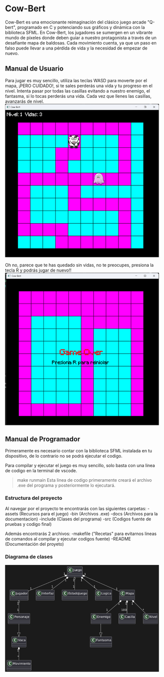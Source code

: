 # Cow-Bert
Cow-Bert es una emocionante reimaginación del clásico juego arcade "Q-bert", programado en C y potenciando sus gráficos y dinámica con la biblioteca SFML. En Cow-Bert, los jugadores se sumergen en un vibrante mundo de píxeles donde deben guiar a nuestro protagonista a través de un desafiante mapa de baldosas. Cada movimiento cuenta, ya que un paso en falso puede llevar a una pérdida de vida y la necesidad de empezar de nuevo.

## Manual de Usuario
Para jugar es muy sencillo, utiliza las teclas WASD para moverte por el mapa, ¡PERO CUIDADO!, si te sales perderás una vida y tu progreso en el nivel.
Intenta pasar por todas las casillas evitando a nuestro enemigo, el fantasma, si lo tocas perderás una vida.
Cada vez que llenes las casillas, avanzarás de nivel.
![Error al cargar la imagen](./docs/Juego.png)

Oh no, parece que te has quedado sin vidas, no te preocupes, presiona la tecla R y podrás jugar de nuevo!!
![Error al cargar la imagen](./docs/gg.png)


## Manual de Programador
Primeramente es necesario contar con la biblioteca SFML instalada en tu dispositivo, de lo contrario no se podrá ejecutar el codigo. 

Para compilar y ejecutar el juego es muy sencillo, solo basta con una linea de codigo en la terminal de vscode.
>make runmain
Esta linea de codigo primeramente creará el archivo .exe del programa y posteriormente lo ejecutará.


### Estructura del proyecto
Al navegar por el proyecto te encontrarás con las siguientes carpetas:
-assets (Recursos para el juego)
-bin (Archivos .exe)
-docs (Archivos para la documentacion)
-include (Clases del programa)
-src (Codigos fuente de pruebas y codigo final)

Además encontrarás 2 archivos:
-makefile ("Recetas" para evitarnos lineas de comandos al compilar y ejecutar codigos fuente)
-README (Documentación del proyeto)


### Diagrama de clases
![Error al cargar la imagen](./docs/Diagrama.png)

